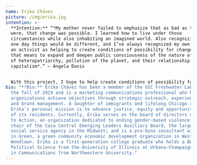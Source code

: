 ```yaml
---
name: Erika Chávez
picture: /img/erika.jpg
intention: >-
  **Intention:** “*My mother never failed to emphasize that as bad as things
  were, that change was possible. I learned how to live under those
  circumstances while also inhabiting an imagined world. Also recognizing that
  one day things would be different, and I’ve always recognized my own role as
  an activist as helping to create conditions of possibility for change. And
  that means to expand and deepen public consciousness of the nature of racism,
  of heteropatriarchy, pollution of the planet, and their relationship to global
  capitalism*.” – Angela Davis


  With this project, I hope to help create conditions of possibility for change that expand our understanding of the Chicago River, dismantle systems that disproportionately burden Black and brown communities along its bank, and challenge us to wildly reimagine what’s possible. Through a deepening of our collective consciousness on issues of slow violence and environmental justice, we are empowered to make connections that make an imagined world a reality and compelled to move beyond the transactional toward the relational. We begin to see that the outcomes of slow violence are just as harmful, rampant and far-reaching as those of fast violence, structural racism and inequity. The river wants to flow forward. We can change course too.
bio: "**Bio:** Erika Chávez has been a member of the UIC Freshwater Lab since
  the fall of 2019 and is a marketing communications professional who helps
  organizations achieve objectives through strategic outreach, experience design
  and brand management. A daughter of immigrants and lifelong Chicago resident,
  Erika’s personal mission is to advance justice, equity and opportunity for all
  of its residents. Currently, Erika serves on the board of directors of Healing
  to Action, an organization dedicated to ending gender-based violence; is the
  chair of the Casa Central Emerging Leaders Auxiliary Board, the largest Latinx
  social service agency in the Midwest; and is a pro-bono consultant with Blacks
  in Green, a green community economic development organization in West
  Woodlawn. Erika is a first-generation college graduate who holds a BLAS in
  Political Science from the University of Illinois at Urbana-Champaign and a MS
  in Communications from Northwestern University."
---
```

